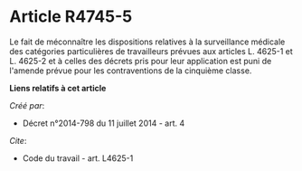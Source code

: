 # Article R4745-5

Le fait de méconnaître les dispositions relatives à la surveillance médicale des catégories particulières de travailleurs
prévues aux articles L. 4625-1 et L. 4625-2 et à celles des décrets pris pour leur application est puni de l'amende prévue
pour les contraventions de la cinquième classe.

**Liens relatifs à cet article**

_Créé par_:

  - Décret n°2014-798 du 11 juillet 2014 - art. 4

_Cite_:

  - Code du travail - art. L4625-1
